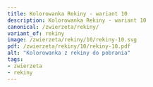 ```yaml
---
title: Kolorowanka Rekiny - wariant 10
description: Kolorowanka Rekiny - wariant 10
canonical: /zwierzeta/rekiny/
variant_of: rekiny
image: /zwierzeta/rekiny/10/rekiny-10.svg
pdf: /zwierzeta/rekiny/10/rekiny-10.pdf
alt: "Kolorowanka z rekiny do pobrania"
tags:
- zwierzeta
- rekiny
---
```

